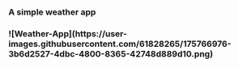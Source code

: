 <h3>A simple weather app<h3>
![Weather-App](https://user-images.githubusercontent.com/61828265/175766976-3b6d2527-4dbc-4800-8365-42748d889d10.png)
